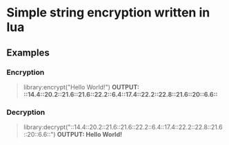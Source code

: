 # Simple string encryption written in lua

## Examples

### Encryption

> library:encrypt("Hello World!")
**OUTPUT: ::14.4::20.2::21.6::21.6::22.2::6.4::17.4::22.2::22.8::21.6::20::6.6::**

### Decryption
> library:decrypt("::14.4::20.2::21.6::21.6::22.2::6.4::17.4::22.2::22.8::21.6::20::6.6::")
**OUTPUT: Hello World!**
